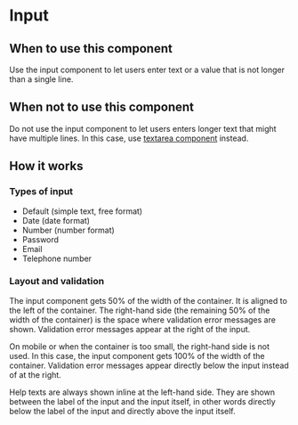 # Input

## When to use this component

Use the input component to let users enter text or a value that is not longer than a single line.

## When not to use this component

Do not use the input component to let users enters longer text that might have multiple lines. In this case, use <a href="{{path './textarea.html'}}">textarea component</a> instead.

## How it works

### Types of input

* Default (simple text, free format)
* Date (date format)
* Number (number format)
* Password
* Email
* Telephone number

### Layout and validation

The input component gets 50% of the width of the container. It is aligned to the left of the container. The right-hand side (the remaining 50% of the width of the container) is the space where validation error messages are shown. Validation error messages appear at the right of the input.

On mobile or when the container is too small, the right-hand side is not used. In this case, the input component gets 100% of the width of the container. Validation error messages appear directly below the input instead of at the right.

Help texts are always shown inline at the left-hand side. They are shown between the label of the input and the input itself, in other words directly below the label of the input and directly above the input itself.